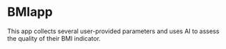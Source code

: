 # BMIapp
This app collects several user-provided parameters and uses AI to assess the quality of their BMI indicator.
